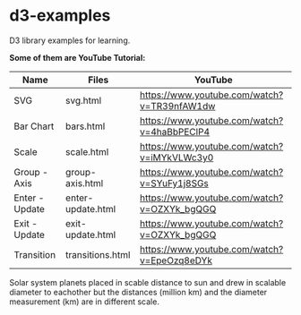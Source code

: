# d3-examples

D3 library examples for learning.

**Some of them are YouTube Tutorial:**

| Name           | Files             | YouTube                                     |
| ---------------|-------------------|---------------------------------------------|
| SVG            | svg.html          | https://www.youtube.com/watch?v=TR39nfAW1dw |
| Bar Chart      | bars.html         | https://www.youtube.com/watch?v=4haBbPEClP4 |
| Scale          | scale.html        | https://www.youtube.com/watch?v=iMYkVLWc3y0 |
| Group - Axis   | group-axis.html   | https://www.youtube.com/watch?v=SYuFy1j8SGs |
| Enter - Update | enter-update.html | https://www.youtube.com/watch?v=OZXYk_bgQGQ |
| Exit - Update  | exit-update.html  | https://www.youtube.com/watch?v=OZXYk_bgQGQ |
| Transition     | transitions.html  | https://www.youtube.com/watch?v=EpeOzq8eDYk |

Solar system planets placed in scable distance to sun and drew in scalable diameter to eachother but the distances (million km) and the diameter measurement (km) are in different scale.
